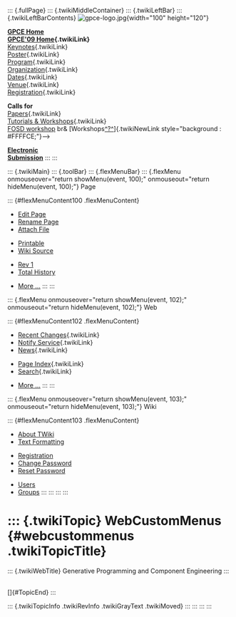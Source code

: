::: {.fullPage}
::: {.twikiMiddleContainer}
::: {.twikiLeftBar}
::: {.twikiLeftBarContents}
![gpce-logo.jpg](../pub/GPCE09/WebLeftBar/gpce-logo.jpg){width="100"
height="120"}

**[GPCE Home](http://program-transformation.org/Gpce)**\
**[GPCE\'09 Home](WebHome){.twikiLink}**\
[Keynotes](KeynoteSpeakers){.twikiLink}\
[Poster](Poster){.twikiLink}\
[Program](ConferenceProgram){.twikiLink}\
[Organization](ConferenceOrganization){.twikiLink}\
[Dates](ImportantDates){.twikiLink}\
[Venue](ConferenceVenue){.twikiLink}\
[Registration](ConferenceRegistration){.twikiLink}

**Calls for**\
[Papers](CallForPapers){.twikiLink}\
[Tutorials & Workshops](CallForTutorialsAndWorkshops){.twikiLink}\
[FOSD workshop](http://www.fosd.de/2009) br&
[Workshops[^?^](/edit/GPCE09/CallForWorkshops?topicparent=GPCE09.WebCustomMenus)]{.twikiNewLink
style="background : #FFFFCE;"}\--\>

**[Electronic\
Submission](http://www.easychair.org/conferences/?conf=gpce09)**
:::
:::

::: {.twikiMain}
::: {.toolBar}
::: {.flexMenuBar}
::: {.flexMenu onmouseover="return showMenu(event, 100);" onmouseout="return hideMenu(event, 100);"}
Page

::: {#flexMenuContent100 .flexMenuContent}
-   [Edit
    Page](http://www.program-transformation.org/edit/GPCE09/WebCustomMenus?t=1536828785)
-   [Rename
    Page](http://www.program-transformation.org/rename/GPCE09/WebCustomMenus)
-   [Attach
    File](http://www.program-transformation.org/attach/GPCE09/WebCustomMenus)

<!-- -->

-   [Printable](http://www.program-transformation.org/view/GPCE09/WebCustomMenus?skin=print.pattern)
-   [Wiki
    Source](http://www.program-transformation.org/view/GPCE09/WebCustomMenus?skin=text&raw=on&contenttype=text/plain)

<!-- -->

-   [Rev
    1](http://www.program-transformation.org/view/GPCE09/WebCustomMenus?rev=1.1)
-   [Total
    History](http://www.program-transformation.org/rdiff/GPCE09/WebCustomMenus)

<!-- -->

-   [More
    \...](http://www.program-transformation.org/oops/GPCE09/WebCustomMenus?template=oopsmore&param1=1.1&param2=1.1)
:::
:::

::: {.flexMenu onmouseover="return showMenu(event, 102);" onmouseout="return hideMenu(event, 102);"}
Web

::: {#flexMenuContent102 .flexMenuContent}
-   [Recent Changes](WebChanges){.twikiLink}
-   [Notify Service](WebNotify){.twikiLink}
-   [News](WebNews){.twikiLink}

<!-- -->

-   [Page Index](WebIndex){.twikiLink}
-   [Search](WebSearch){.twikiLink}

<!-- -->

-   [More
    \...](http://www.program-transformation.org/oops/GPCE09/WebCustomMenus?template=oopsmore&param1=1.1&param2=1.1)
:::
:::

::: {.flexMenu onmouseover="return showMenu(event, 103);" onmouseout="return hideMenu(event, 103);"}
Wiki

::: {#flexMenuContent103 .flexMenuContent}
-   [About
    TWiki](http://www.program-transformation.org/view/TWiki/WebHome)
-   [Text
    Formatting](http://www.program-transformation.org/view/TWiki/TextFormattingRules)

<!-- -->

-   [Registration](http://www.program-transformation.org/view/TWiki/TWikiRegistration)
-   [Change
    Password](http://www.program-transformation.org/view/TWiki/ChangePassword)
-   [Reset
    Password](http://www.program-transformation.org/view/TWiki/ResetPassword)

<!-- -->

-   [Users](http://www.program-transformation.org/view/Main/TWikiUsers)
-   [Groups](http://www.program-transformation.org/view/Main/TWikiGroups)
:::
:::
:::
:::

::: {.twikiTopic}
WebCustomMenus {#webcustommenus .twikiTopicTitle}
==============

::: {.twikiWebTitle}
Generative Programming and Component Engineering
:::

\
[]{#TopicEnd}
:::

::: {.twikiTopicInfo .twikiRevInfo .twikiGrayText .twikiMoved}
:::
:::
:::
:::
